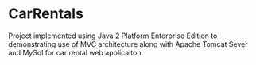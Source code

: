 # CarRentals
Project implemented using Java 2 Platform Enterprise Edition to demonstrating use of MVC architecture along with Apache Tomcat Sever and MySql for car rental web applicaiton.
